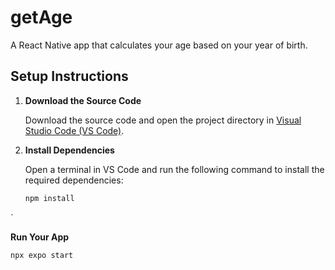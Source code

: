# getAge

A React Native app that calculates your age based on your year of birth.

## Setup Instructions

1. **Download the Source Code**

   Download the source code and open the project directory in [Visual Studio Code (VS Code)](https://code.visualstudio.com/).

2. **Install Dependencies**

   Open a terminal in VS Code and run the following command to install the required dependencies:

   ```bash
   npm install
`


   **Run Your App**
   ```bash
   npx expo start
```
